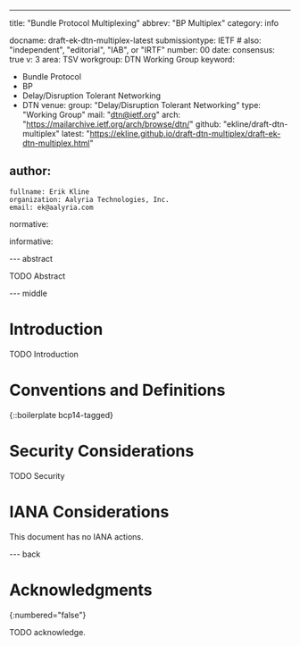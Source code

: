 ---
title: "Bundle Protocol Multiplexing"
abbrev: "BP Multiplex"
category: info

docname: draft-ek-dtn-multiplex-latest
submissiontype: IETF  # also: "independent", "editorial", "IAB", or "IRTF"
number: 00
date:
consensus: true
v: 3
area: TSV
workgroup: DTN Working Group
keyword:
 - Bundle Protocol
 - BP
 - Delay/Disruption Tolerant Networking
 - DTN
venue:
  group: "Delay/Disruption Tolerant Networking"
  type: "Working Group"
  mail: "dtn@ietf.org"
  arch: "https://mailarchive.ietf.org/arch/browse/dtn/"
  github: "ekline/draft-dtn-multiplex"
  latest: "https://ekline.github.io/draft-dtn-multiplex/draft-ek-dtn-multiplex.html"

author:
 -
    fullname: Erik Kline
    organization: Aalyria Technologies, Inc.
    email: ek@aalyria.com

normative:

informative:


--- abstract

TODO Abstract


--- middle

# Introduction

TODO Introduction


# Conventions and Definitions

{::boilerplate bcp14-tagged}


# Security Considerations

TODO Security


# IANA Considerations

This document has no IANA actions.


--- back

# Acknowledgments
{:numbered="false"}

TODO acknowledge.
